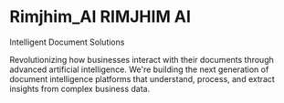 # Rimjhim_AI RIMJHIM AI
Intelligent Document Solutions

Revolutionizing how businesses interact with their documents through 
advanced artificial intelligence. We're building the next generation 
of document intelligence platforms that understand, process, and 
extract insights from complex business data.
